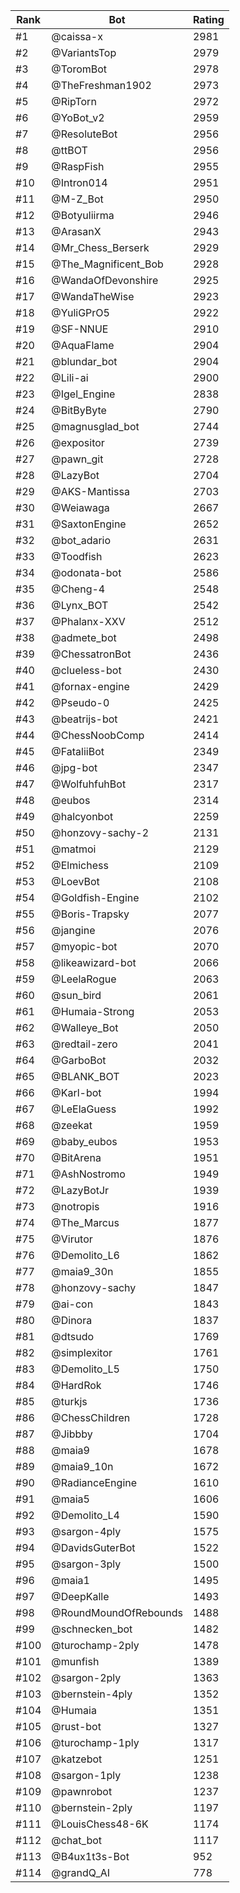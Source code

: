 Rank|Bot|Rating
---|---|---
#1|@caissa-x|2981
#2|@VariantsTop|2979
#3|@ToromBot|2978
#4|@TheFreshman1902|2973
#5|@RipTorn|2972
#6|@YoBot_v2|2959
#7|@ResoluteBot|2956
#8|@ttBOT|2956
#9|@RaspFish|2955
#10|@Intron014|2951
#11|@M-Z_Bot|2950
#12|@Botyuliirma|2946
#13|@ArasanX|2943
#14|@Mr_Chess_Berserk|2929
#15|@The_Magnificent_Bob|2928
#16|@WandaOfDevonshire|2925
#17|@WandaTheWise|2923
#18|@YuliGPrO5|2922
#19|@SF-NNUE|2910
#20|@AquaFlame|2904
#21|@blundar_bot|2904
#22|@Lili-ai|2900
#23|@Igel_Engine|2838
#24|@BitByByte|2790
#25|@magnusglad_bot|2744
#26|@expositor|2739
#27|@pawn_git|2728
#28|@LazyBot|2704
#29|@AKS-Mantissa|2703
#30|@Weiawaga|2667
#31|@SaxtonEngine|2652
#32|@bot_adario|2631
#33|@Toodfish|2623
#34|@odonata-bot|2586
#35|@Cheng-4|2548
#36|@Lynx_BOT|2542
#37|@Phalanx-XXV|2512
#38|@admete_bot|2498
#39|@ChessatronBot|2436
#40|@clueless-bot|2430
#41|@fornax-engine|2429
#42|@Pseudo-0|2425
#43|@beatrijs-bot|2421
#44|@ChessNoobComp|2414
#45|@FataliiBot|2349
#46|@jpg-bot|2347
#47|@WolfuhfuhBot|2317
#48|@eubos|2314
#49|@halcyonbot|2259
#50|@honzovy-sachy-2|2131
#51|@matmoi|2129
#52|@Elmichess|2109
#53|@LoevBot|2108
#54|@Goldfish-Engine|2102
#55|@Boris-Trapsky|2077
#56|@jangine|2076
#57|@myopic-bot|2070
#58|@likeawizard-bot|2066
#59|@LeelaRogue|2063
#60|@sun_bird|2061
#61|@Humaia-Strong|2053
#62|@Walleye_Bot|2050
#63|@redtail-zero|2041
#64|@GarboBot|2032
#65|@BLANK_BOT|2023
#66|@Karl-bot|1994
#67|@LeElaGuess|1992
#68|@zeekat|1959
#69|@baby_eubos|1953
#70|@BitArena|1951
#71|@AshNostromo|1949
#72|@LazyBotJr|1939
#73|@notropis|1916
#74|@The_Marcus|1877
#75|@Virutor|1876
#76|@Demolito_L6|1862
#77|@maia9_30n|1855
#78|@honzovy-sachy|1847
#79|@ai-con|1843
#80|@Dinora|1837
#81|@dtsudo|1769
#82|@simplexitor|1761
#83|@Demolito_L5|1750
#84|@HardRok|1746
#85|@turkjs|1736
#86|@ChessChildren|1728
#87|@Jibbby|1704
#88|@maia9|1678
#89|@maia9_10n|1672
#90|@RadianceEngine|1610
#91|@maia5|1606
#92|@Demolito_L4|1590
#93|@sargon-4ply|1575
#94|@DavidsGuterBot|1522
#95|@sargon-3ply|1500
#96|@maia1|1495
#97|@DeepKalle|1493
#98|@RoundMoundOfRebounds|1488
#99|@schnecken_bot|1482
#100|@turochamp-2ply|1478
#101|@munfish|1389
#102|@sargon-2ply|1363
#103|@bernstein-4ply|1352
#104|@Humaia|1351
#105|@rust-bot|1327
#106|@turochamp-1ply|1317
#107|@katzebot|1251
#108|@sargon-1ply|1238
#109|@pawnrobot|1237
#110|@bernstein-2ply|1197
#111|@LouisChess48-6K|1174
#112|@chat_bot|1117
#113|@B4ux1t3s-Bot|952
#114|@grandQ_AI|778
